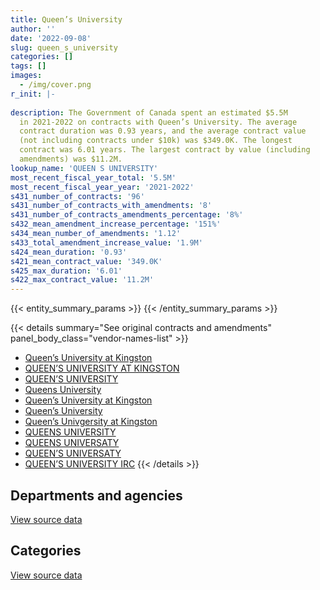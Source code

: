 ```yaml
---
title: Queen’s University
author: ''
date: '2022-09-08'
slug: queen_s_university
categories: []
tags: []
images:
  - /img/cover.png
r_init: |-
  
description: The Government of Canada spent an estimated $5.5M
  in 2021-2022 on contracts with Queen’s University. The average
  contract duration was 0.93 years, and the average contract value
  (not including contracts under $10k) was $349.0K. The longest
  contract was 6.01 years. The largest contract by value (including
  amendments) was $11.2M.
lookup_name: 'QUEEN S UNIVERSITY'
most_recent_fiscal_year_total: '5.5M'
most_recent_fiscal_year_year: '2021-2022'
s431_number_of_contracts: '96'
s431_number_of_contracts_with_amendments: '8'
s431_number_of_contracts_amendments_percentage: '8%'
s432_mean_amendment_increase_percentage: '151%'
s434_mean_number_of_amendments: '1.12'
s433_total_amendment_increase_value: '1.9M'
s424_mean_duration: '0.93'
s421_mean_contract_value: '349.0K'
s425_max_duration: '6.01'
s422_max_contract_value: '11.2M'
---
```


<script src="/rmarkdown-libs/htmlwidgets/htmlwidgets.js"></script>
<link href="/rmarkdown-libs/datatables-css/datatables-crosstalk.css" rel="stylesheet" />
<script src="/rmarkdown-libs/datatables-binding/datatables.js"></script>
<script src="/rmarkdown-libs/jquery/jquery-3.6.0.min.js"></script>
<link href="/rmarkdown-libs/dt-core-bootstrap/css/dataTables.bootstrap.min.css" rel="stylesheet" />
<link href="/rmarkdown-libs/dt-core-bootstrap/css/dataTables.bootstrap.extra.css" rel="stylesheet" />
<script src="/rmarkdown-libs/dt-core-bootstrap/js/jquery.dataTables.min.js"></script>
<script src="/rmarkdown-libs/dt-core-bootstrap/js/dataTables.bootstrap.min.js"></script>
<link href="/rmarkdown-libs/crosstalk/css/crosstalk.min.css" rel="stylesheet" />
<script src="/rmarkdown-libs/crosstalk/js/crosstalk.min.js"></script>
<script src="/rmarkdown-libs/htmlwidgets/htmlwidgets.js"></script>
<link href="/rmarkdown-libs/datatables-css/datatables-crosstalk.css" rel="stylesheet" />
<script src="/rmarkdown-libs/datatables-binding/datatables.js"></script>
<script src="/rmarkdown-libs/jquery/jquery-3.6.0.min.js"></script>
<link href="/rmarkdown-libs/dt-core-bootstrap/css/dataTables.bootstrap.min.css" rel="stylesheet" />
<link href="/rmarkdown-libs/dt-core-bootstrap/css/dataTables.bootstrap.extra.css" rel="stylesheet" />
<script src="/rmarkdown-libs/dt-core-bootstrap/js/jquery.dataTables.min.js"></script>
<script src="/rmarkdown-libs/dt-core-bootstrap/js/dataTables.bootstrap.min.js"></script>
<link href="/rmarkdown-libs/crosstalk/css/crosstalk.min.css" rel="stylesheet" />
<script src="/rmarkdown-libs/crosstalk/js/crosstalk.min.js"></script>

{{< entity_summary_params >}}
{{< /entity_summary_params >}}

{{< details summary="See original contracts and amendments" panel_body_class="vendor-names-list" >}}
- [Queen’s University at Kingston](https://search.open.canada.ca/en/ct/?sort=contract_value_f%20desc&page=1&search_text=%22Queen%27s%20University%20at%20Kingston%22)
- [QUEEN’S UNIVERSITY AT KINGSTON](https://search.open.canada.ca/en/ct/?sort=contract_value_f%20desc&page=1&search_text=%22QUEEN%27S%20UNIVERSITY%20AT%20KINGSTON%22)
- [QUEEN’S UNIVERSITY](https://search.open.canada.ca/en/ct/?sort=contract_value_f%20desc&page=1&search_text=%22QUEEN%27S%20UNIVERSITY%22)
- [Queens University](https://search.open.canada.ca/en/ct/?sort=contract_value_f%20desc&page=1&search_text=%22Queens%20University%22)
- [Queen’s University at Kingston](https://search.open.canada.ca/en/ct/?sort=contract_value_f%20desc&page=1&search_text=%22Queen%e2%80%99s%20University%20at%20Kingston%22)
- [Queen’s University](https://search.open.canada.ca/en/ct/?sort=contract_value_f%20desc&page=1&search_text=%22Queen%27s%20University%22)
- [Queen’s Univgersity at Kingston](https://search.open.canada.ca/en/ct/?sort=contract_value_f%20desc&page=1&search_text=%22Queen%27s%20Univgersity%20at%20Kingston%22)
- [QUEENS UNIVERSITY](https://search.open.canada.ca/en/ct/?sort=contract_value_f%20desc&page=1&search_text=%22QUEENS%20UNIVERSITY%22)
- [QUEENS UNIVERSATY](https://search.open.canada.ca/en/ct/?sort=contract_value_f%20desc&page=1&search_text=%22QUEENS%20UNIVERSATY%22)
- [QUEEN’S UNIVERSATY](https://search.open.canada.ca/en/ct/?sort=contract_value_f%20desc&page=1&search_text=%22QUEEN%27S%20UNIVERSATY%22)
- [QUEEN’S UNIVERSITY IRC](https://search.open.canada.ca/en/ct/?sort=contract_value_f%20desc&page=1&search_text=%22QUEEN%27S%20UNIVERSITY%20IRC%22)
{{< /details >}}

## Departments and agencies

<div id="htmlwidget-1" style="width:100%;height:auto;" class="datatables html-widget"></div>
<script type="application/json" data-for="htmlwidget-1">{"x":{"style":"bootstrap","filter":"none","vertical":false,"data":[["<a href=\"/departments/aandc-aadnc/\">Crown-Indigenous Relations and Northern Affairs Canada<\/a>","<a href=\"/departments/cas-satj/\">Courts Administration Service<\/a>","<a href=\"/departments/cbsa-asfc/\">Canada Border Services Agency<\/a>","<a href=\"/departments/cnsc-ccsn/\">Canadian Nuclear Safety Commission<\/a>","<a href=\"/departments/dnd-mdn/\">National Defence<\/a>","<a href=\"/departments/ec/\">Environment and Climate Change Canada<\/a>","<a href=\"/departments/esdc-edsc/\">Employment and Social Development Canada<\/a>","<a href=\"/departments/ic/\">Innovation, Science and Economic Development Canada<\/a>","<a href=\"/departments/nrc-cnrc/\">National Research Council Canada<\/a>","<a href=\"/departments/nrcan-rncan/\">Natural Resources Canada<\/a>","<a href=\"/departments/phac-aspc/\">Public Health Agency of Canada<\/a>","<a href=\"/departments/pwgsc-tpsgc/\">Public Services and Procurement Canada<\/a>","<a href=\"/departments/tbs-sct/\">Treasury Board of Canada Secretariat<\/a>"],[null,9352.06,null,74163.35,3857555.29,42831.12,94860,13277.5,13085.4,44679.2,219329.32,18525.6,null],[null,null,55935,null,2024836.39,110071.81,8607.43,null,42521.55,15281,322589.75,138374.9,null],[null,null,null,65566.88,4223772.89,46843.25,37072.86,null,78655.97,131220,264935.1,null,39550],[30870,null,null,79244.74,4092308.23,null,18361.95,null,115291.64,117425,1007520.75,null,27459]],"container":"<table class=\"table table-striped table-hover row-border order-column display\">\n  <thead>\n    <tr>\n      <th>Department<\/th>\n      <th>2018-2019<\/th>\n      <th>2019-2020<\/th>\n      <th>2020-2021<\/th>\n      <th>2021-2022<\/th>\n    <\/tr>\n  <\/thead>\n<\/table>","options":{"order":[[4,"desc"]],"pageLength":10,"autoWidth":true,"columnDefs":[{"targets":1,"render":"function(data, type, row, meta) {\n    return type !== 'display' ? data : DTWidget.formatCurrency(data, \"$\", 2, 3, \",\", \".\", true, null);\n  }"},{"targets":2,"render":"function(data, type, row, meta) {\n    return type !== 'display' ? data : DTWidget.formatCurrency(data, \"$\", 2, 3, \",\", \".\", true, null);\n  }"},{"targets":3,"render":"function(data, type, row, meta) {\n    return type !== 'display' ? data : DTWidget.formatCurrency(data, \"$\", 2, 3, \",\", \".\", true, null);\n  }"},{"targets":4,"render":"function(data, type, row, meta) {\n    return type !== 'display' ? data : DTWidget.formatCurrency(data, \"$\", 2, 3, \",\", \".\", true, null);\n  }"},{"width":"16%","targets":[1,2,3,4]},{"className":"dt-right","targets":[1,2,3,4]}],"orderClasses":false}},"evals":["options.columnDefs.0.render","options.columnDefs.1.render","options.columnDefs.2.render","options.columnDefs.3.render"],"jsHooks":[]}</script>
<p class="text-right">
<a href="https://github.com/GoC-Spending/contracts-data/tree/main/data/out/vendors/queen_s_university/summary_by_fiscal_year_by_department.csv" class="source-data-link btn btn-link">View source data</a>
</p>

## Categories

<div id="htmlwidget-2" style="width:100%;height:auto;" class="datatables html-widget"></div>
<script type="application/json" data-for="htmlwidget-2">{"x":{"style":"bootstrap","filter":"none","vertical":false,"data":[["<a href=\"/categories/facilities_and_construction/\">Facilities and construction<\/a>","<a href=\"/categories/office_management/\">Office management<\/a>","<a href=\"/categories/professional_services/\">Professional services<\/a>","<a href=\"/categories/medical/\">Medical<\/a>","<a href=\"/categories/human_capital/\">Human capital<\/a>"],[152883.32,13085.4,483675.48,2631173.7,1106840.94],[213231.84,null,431041.14,null,2073944.85],[1548736.8,null,291697.09,50642.88,2996540.19],[886668.2,null,1124598,null,3477215.11]],"container":"<table class=\"table table-striped table-hover row-border order-column display\">\n  <thead>\n    <tr>\n      <th>Category<\/th>\n      <th>2018-2019<\/th>\n      <th>2019-2020<\/th>\n      <th>2020-2021<\/th>\n      <th>2021-2022<\/th>\n    <\/tr>\n  <\/thead>\n<\/table>","options":{"order":[[4,"desc"]],"dom":"t","pageLength":30,"autoWidth":true,"columnDefs":[{"targets":1,"render":"function(data, type, row, meta) {\n    return type !== 'display' ? data : DTWidget.formatCurrency(data, \"$\", 2, 3, \",\", \".\", true, null);\n  }"},{"targets":2,"render":"function(data, type, row, meta) {\n    return type !== 'display' ? data : DTWidget.formatCurrency(data, \"$\", 2, 3, \",\", \".\", true, null);\n  }"},{"targets":3,"render":"function(data, type, row, meta) {\n    return type !== 'display' ? data : DTWidget.formatCurrency(data, \"$\", 2, 3, \",\", \".\", true, null);\n  }"},{"targets":4,"render":"function(data, type, row, meta) {\n    return type !== 'display' ? data : DTWidget.formatCurrency(data, \"$\", 2, 3, \",\", \".\", true, null);\n  }"},{"width":"16%","targets":[1,2,3,4]},{"className":"dt-right","targets":[1,2,3,4]}],"orderClasses":false,"lengthMenu":[10,25,30,50,100]}},"evals":["options.columnDefs.0.render","options.columnDefs.1.render","options.columnDefs.2.render","options.columnDefs.3.render"],"jsHooks":[]}</script>
<p class="text-right">
<a href="https://github.com/GoC-Spending/contracts-data/tree/main/data/out/vendors/queen_s_university/summary_by_fiscal_year_by_category.csv" class="source-data-link btn btn-link">View source data</a>
</p>
